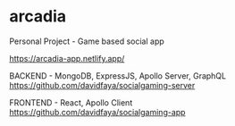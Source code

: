 # arcadia
Personal Project - Game based social app

https://arcadia-app.netlify.app/

BACKEND - MongoDB, ExpressJS, Apollo Server, GraphQL
https://github.com/davidfaya/socialgaming-server

FRONTEND - React, Apollo Client
https://github.com/davidfaya/socialgaming-app


